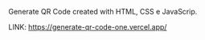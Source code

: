 Generate QR Code created with HTML, CSS e JavaScrip.

LINK: https://generate-qr-code-one.vercel.app/
